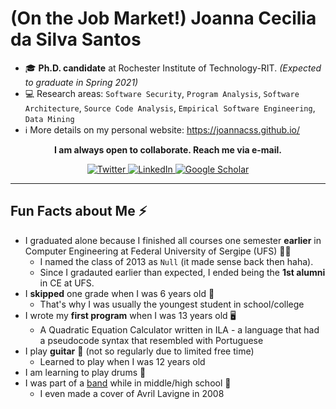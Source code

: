 # (On the Job Market!) Joanna Cecilia da Silva Santos

- 🎓  **Ph.D. candidate** at Rochester Institute of Technology-RIT. *(Expected to graduate in Spring 2021)*
- 💻  Research areas: `Software Security`, `Program Analysis`, `Software Architecture`, `Source Code Analysis`, `Empirical Software Engineering`, `Data Mining`
- ℹ️  More details on my personal website: https://joannacss.github.io/

<p align="center">
	<b>I am always open to collaborate. Reach me via e-mail.</b>
</p>


<p align="center">
	<a href="https://twitter.com/joannacss">
    <img src="https://img.shields.io/badge/Twitter--_.svg?style=social&logo=Twitter" alt="Twitter">
  </a>
  <a href="https://www.linkedin.com/in/joannacss">
    <img src="https://img.shields.io/badge/LinkedIn--_.svg?style=social&logo=linkedin" alt="LinkedIn">
  </a>
  <a href="https://scholar.google.com/citations?user=mkGmYyAAAAAJ">
    <img src="https://img.shields.io/badge/Citations-101-_.svg?style=social&logo=google-scholar" alt="Google Scholar">
  </a>
</p>

---

## Fun Facts about Me ⚡
- I graduated alone because I finished all courses one semester **earlier** in Computer Engineering at Federal University of Sergipe (UFS) 👩‍🎓
	- I named the class of 2013 as `Null` (it made sense back then haha).
	- Since I gradauted earlier than expected, I ended being the **1st alumni** in CE at UFS.
- I **skipped** one grade when I was 6 years old 🏫
   - That's why I was usually the youngest student in school/college
- I wrote my **first program** when I was 13 years old 🖥️
   - A Quadratic Equation Calculator written in ILA - a language that had a pseudocode syntax that resembled with Portuguese
- I play **guitar**  🎸  (not so regularly due to limited free time)
   - Learned to play when I was 12 years old
- I am learning to play drums 🥁
- I was part of a [band](https://www.youtube.com/watch?v=dHqs8XlOXfo) while in middle/high school 🎵
   - I even made a cover of Avril Lavigne in 2008



